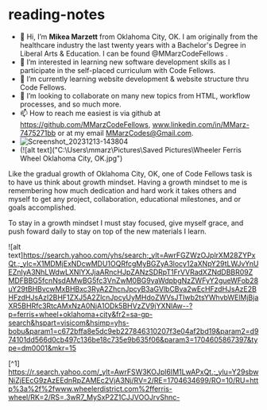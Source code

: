 # reading-notes
- 👋 Hi, I’m **Mikea Marzett** from Oklahoma City, OK. I am originally from the healthcare industry the last twenty years with a Bachelor's Degree in Liberal Arts & Education. I can be found @MMarzCodeFellows .
- 👀 I’m interested in learning new software development skills as I participate in the self-placed
 curriculum with Code Fellows.
- 🌱 I’m currently learning website development & website structure thru Code Fellows. 
- 💞️ I’m looking to collaborate on many new topics from HTML, workflow processes, and so much more.
- 📫 How to reach me easiest is via github at https://github.com/MMarzCodeFellows, www.linkedin.com/in/MMarz-7475271bb or at my email MMarzCodes@Gmail.com.
- ![Screenshot_20231213-143804](https://github.com/MMarzCodeFellows/MMarzCodeFellows/assets/155282209/2bc90db6-c5bf-4fcc-9e97-b96186fc7ea0)
- (![alt text]("C:\Users\mmarz\Pictures\Saved Pictures\Wheeler Ferris Wheel Oklahoma City, OK.jpg")

Like the gradual growth of Oklahoma City, OK, one of Code Fellows task is to have us think about growth mindset. Having a growth mindset to me is remembering how much dedication and hard work it takes others and myself to get any project, collaboration, educational milestones, and or goals accomplished. 

To stay in a growth mindset I must stay focused, give myself grace, and push foward daily to stay on top of the new materials I learn.

![alt text]https://search.yahoo.com/yhs/search;_ylt=AwrFGZWzOJplrXM28ZYPxQt.;_ylc=X1MDMjExNDcwMDU1OQRfcgMyBGZyA3locy12aXNpY29tLWJvYnUEZnIyA3NhLWdwLXNlYXJjaARncHJpZANzSDRpT1FrVVRadXZNdDBBR09ZMDFBBG5fcnNsdAMwBG5fc3VnZwM0BG9yaWdpbgNzZWFyY2gueWFob28uY29tBHBvcwMxBHBxc3RyA2ZhcnJpcyB3aGVlbCBva2wEcHFzdHJsAzE2BHFzdHJsAzI2BHF1ZXJ5A2ZlcnJpcyUyMHdoZWVsJTIwb2tsYWhvbWElMjBjaXR5BHRfc3RtcAMxNzA0NjA1ODk5BHVzZV9jYXNlAw--?p=ferris+wheel+oklahoma+city&fr2=sa-gp-search&hspart=visicom&hsimp=yhs-bobu&param1=c672bffa8e5dc9eb227846310207f3e04af2bd19&param2=d974101dd566d0cb497c136be18c735e9b635f06&param3=1704605867397&type=dm0001&mkr=15

[^1] https://r.search.yahoo.com/_ylt=AwrFSW3KOJpl6IM1LwAPxQt.;_ylu=Y29sbwNiZjEEcG9zAzEEdnRpZAMEc2VjA3Nj/RV=2/RE=1704634699/RO=10/RU=http%3a%2f%2fwww.wheelerdistrict.com%2fferris-wheel/RK=2/RS=.3wR7_MySxP2Z1CJJVOOJrvShnc-

<!---
MMarzCodeFellows/MMarzCodeFellows is a ✨ special ✨ repository because its `README.md` (this file) appears on your GitHub profile.
You can click the Preview link to take a look at your changes.
--->
